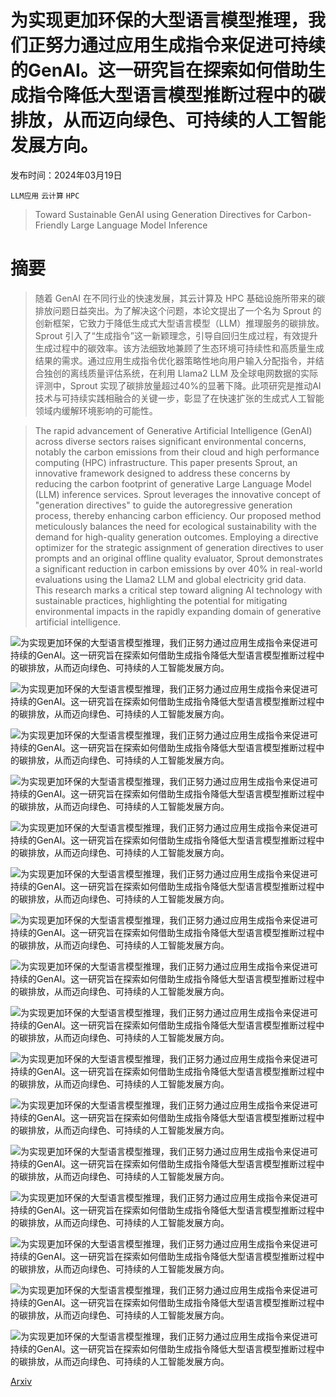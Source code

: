 # 为实现更加环保的大型语言模型推理，我们正努力通过应用生成指令来促进可持续的GenAI。这一研究旨在探索如何借助生成指令降低大型语言模型推断过程中的碳排放，从而迈向绿色、可持续的人工智能发展方向。

发布时间：2024年03月19日

`LLM应用` `云计算` `HPC`

> Toward Sustainable GenAI using Generation Directives for Carbon-Friendly Large Language Model Inference

# 摘要

> 随着 GenAI 在不同行业的快速发展，其云计算及 HPC 基础设施所带来的碳排放问题日益突出。为了解决这个问题，本论文提出了一个名为 Sprout 的创新框架，它致力于降低生成式大型语言模型（LLM）推理服务的碳排放。Sprout 引入了“生成指令”这一新颖理念，引导自回归生成过程，有效提升生成过程中的碳效率。该方法细致地兼顾了生态环境可持续性和高质量生成结果的需求。通过应用生成指令优化器策略性地向用户输入分配指令，并结合独创的离线质量评估系统，在利用 Llama2 LLM 及全球电网数据的实际评测中，Sprout 实现了碳排放量超过40%的显著下降。此项研究是推动AI技术与可持续实践相融合的关键一步，彰显了在快速扩张的生成式人工智能领域内缓解环境影响的可能性。

> The rapid advancement of Generative Artificial Intelligence (GenAI) across diverse sectors raises significant environmental concerns, notably the carbon emissions from their cloud and high performance computing (HPC) infrastructure. This paper presents Sprout, an innovative framework designed to address these concerns by reducing the carbon footprint of generative Large Language Model (LLM) inference services. Sprout leverages the innovative concept of "generation directives" to guide the autoregressive generation process, thereby enhancing carbon efficiency. Our proposed method meticulously balances the need for ecological sustainability with the demand for high-quality generation outcomes. Employing a directive optimizer for the strategic assignment of generation directives to user prompts and an original offline quality evaluator, Sprout demonstrates a significant reduction in carbon emissions by over 40% in real-world evaluations using the Llama2 LLM and global electricity grid data. This research marks a critical step toward aligning AI technology with sustainable practices, highlighting the potential for mitigating environmental impacts in the rapidly expanding domain of generative artificial intelligence.

![为实现更加环保的大型语言模型推理，我们正努力通过应用生成指令来促进可持续的GenAI。这一研究旨在探索如何借助生成指令降低大型语言模型推断过程中的碳排放，从而迈向绿色、可持续的人工智能发展方向。](../../../paper_images/2403.12900/x1.png)

![为实现更加环保的大型语言模型推理，我们正努力通过应用生成指令来促进可持续的GenAI。这一研究旨在探索如何借助生成指令降低大型语言模型推断过程中的碳排放，从而迈向绿色、可持续的人工智能发展方向。](../../../paper_images/2403.12900/x2.png)

![为实现更加环保的大型语言模型推理，我们正努力通过应用生成指令来促进可持续的GenAI。这一研究旨在探索如何借助生成指令降低大型语言模型推断过程中的碳排放，从而迈向绿色、可持续的人工智能发展方向。](../../../paper_images/2403.12900/x3.png)

![为实现更加环保的大型语言模型推理，我们正努力通过应用生成指令来促进可持续的GenAI。这一研究旨在探索如何借助生成指令降低大型语言模型推断过程中的碳排放，从而迈向绿色、可持续的人工智能发展方向。](../../../paper_images/2403.12900/x4.png)

![为实现更加环保的大型语言模型推理，我们正努力通过应用生成指令来促进可持续的GenAI。这一研究旨在探索如何借助生成指令降低大型语言模型推断过程中的碳排放，从而迈向绿色、可持续的人工智能发展方向。](../../../paper_images/2403.12900/x5.png)

![为实现更加环保的大型语言模型推理，我们正努力通过应用生成指令来促进可持续的GenAI。这一研究旨在探索如何借助生成指令降低大型语言模型推断过程中的碳排放，从而迈向绿色、可持续的人工智能发展方向。](../../../paper_images/2403.12900/x6.png)

![为实现更加环保的大型语言模型推理，我们正努力通过应用生成指令来促进可持续的GenAI。这一研究旨在探索如何借助生成指令降低大型语言模型推断过程中的碳排放，从而迈向绿色、可持续的人工智能发展方向。](../../../paper_images/2403.12900/x7.png)

![为实现更加环保的大型语言模型推理，我们正努力通过应用生成指令来促进可持续的GenAI。这一研究旨在探索如何借助生成指令降低大型语言模型推断过程中的碳排放，从而迈向绿色、可持续的人工智能发展方向。](../../../paper_images/2403.12900/x8.png)

![为实现更加环保的大型语言模型推理，我们正努力通过应用生成指令来促进可持续的GenAI。这一研究旨在探索如何借助生成指令降低大型语言模型推断过程中的碳排放，从而迈向绿色、可持续的人工智能发展方向。](../../../paper_images/2403.12900/x9.png)

![为实现更加环保的大型语言模型推理，我们正努力通过应用生成指令来促进可持续的GenAI。这一研究旨在探索如何借助生成指令降低大型语言模型推断过程中的碳排放，从而迈向绿色、可持续的人工智能发展方向。](../../../paper_images/2403.12900/x10.png)

![为实现更加环保的大型语言模型推理，我们正努力通过应用生成指令来促进可持续的GenAI。这一研究旨在探索如何借助生成指令降低大型语言模型推断过程中的碳排放，从而迈向绿色、可持续的人工智能发展方向。](../../../paper_images/2403.12900/x11.png)

![为实现更加环保的大型语言模型推理，我们正努力通过应用生成指令来促进可持续的GenAI。这一研究旨在探索如何借助生成指令降低大型语言模型推断过程中的碳排放，从而迈向绿色、可持续的人工智能发展方向。](../../../paper_images/2403.12900/x12.png)

![为实现更加环保的大型语言模型推理，我们正努力通过应用生成指令来促进可持续的GenAI。这一研究旨在探索如何借助生成指令降低大型语言模型推断过程中的碳排放，从而迈向绿色、可持续的人工智能发展方向。](../../../paper_images/2403.12900/x13.png)

![为实现更加环保的大型语言模型推理，我们正努力通过应用生成指令来促进可持续的GenAI。这一研究旨在探索如何借助生成指令降低大型语言模型推断过程中的碳排放，从而迈向绿色、可持续的人工智能发展方向。](../../../paper_images/2403.12900/x14.png)

![为实现更加环保的大型语言模型推理，我们正努力通过应用生成指令来促进可持续的GenAI。这一研究旨在探索如何借助生成指令降低大型语言模型推断过程中的碳排放，从而迈向绿色、可持续的人工智能发展方向。](../../../paper_images/2403.12900/x15.png)

![为实现更加环保的大型语言模型推理，我们正努力通过应用生成指令来促进可持续的GenAI。这一研究旨在探索如何借助生成指令降低大型语言模型推断过程中的碳排放，从而迈向绿色、可持续的人工智能发展方向。](../../../paper_images/2403.12900/x16.png)

[Arxiv](https://arxiv.org/abs/2403.12900)